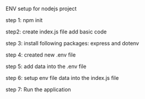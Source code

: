 ENV setup for nodejs project

step 1: npm init

step2: create index.js file add basic code

step 3: install following packages: express and dotenv

step 4: created new .env file 

step 5: add data into the .env file

step 6: setup env file data into the index.js file

step 7: Run the application